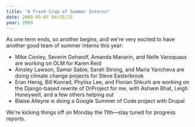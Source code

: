 ```yaml
---
title: "A Fresh Crop of Summer Interns"
date: 2009-05-07 04:55:22
year: 2009
---
```

As one term ends, so another begins, and we're very excited to have another good team of summer interns this year:
<ul>
  <li>Mike Conley, Severin Gehwolf, Amanda Manarin, and Nelle Varoquaux are working on OLM for Karen Reid</li>
  <li>Ainsley Lawson, Samar Sabie, Sarah Strong, and Maria Yancheva are doing climate change projects for Steve Easterbrook</li>
  <li>Eran Henig, Bill Konrad, Phyliss Lee, and Florian Shkurti are working on the Django-based rewrite of DrProject for me, with Ashwin Bhat, Leigh Honeywell, and a few others helping out</li>
  <li>Blaise Alleyne is doing a Google Summer of Code project with Drupal</li>
</ul>
We're kicking things off on Monday the 11th—stay tuned for progress reports.
